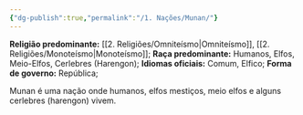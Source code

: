 ```yaml
---
{"dg-publish":true,"permalink":"/1. Nações/Munan/"}
---
```


 __Religião predominante:__ [[2. Religiões/Omniteísmo\|Omniteísmo]], [[2. Religiões/Monoteísmo\|Monoteísmo]];
 __Raça predominante:__ Humanos, Elfos, Meio-Elfos, Cerlebres (Harengon);
 __Idiomas oficiais:__ Comum, Elfico;
 __Forma de governo:__ República;

Munan é uma nação onde humanos, elfos mestiços, meio elfos e alguns cerlebres (harengon) vivem. 
